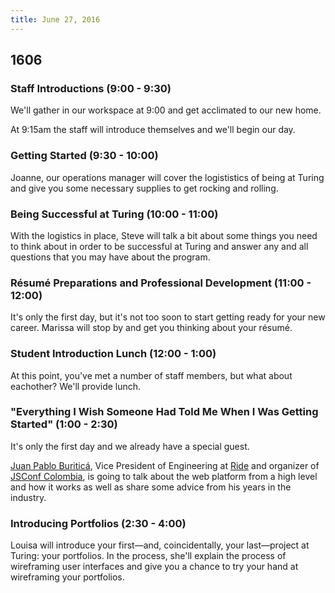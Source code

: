 ```yaml
---
title: June 27, 2016
---
```


## 1606

### Staff Introductions (9:00 - 9:30)

We'll gather in our workspace at 9:00 and get acclimated to our new home.

At 9:15am the staff will introduce themselves and we'll begin our day.

### Getting Started (9:30 - 10:00)

Joanne, our operations manager will cover the logististics of being at Turing and give you some necessary supplies to get rocking and rolling.

### Being Successful at Turing (10:00 - 11:00)

With the logistics in place, Steve will talk a bit about some things you need to think about in order to be successful at Turing and answer any and all questions that you may have about the program.

### Résumé Preparations and Professional Development (11:00 - 12:00)

It's only the first day, but it's not too soon to start getting ready for your new career. Marissa will stop by and get you thinking about your résumé.

### Student Introduction Lunch (12:00 - 1:00)

At this point, you've met a number of staff members, but what about eachother? We'll provide lunch.

### "Everything I Wish Someone Had Told Me When I Was Getting Started" (1:00 - 2:30)

It's only the first day and we already have a special guest.

[Juan Pablo Buriticá][juan], Vice President of Engineering at [Ride][] and organizer of [JSConf Colombia][jsconfco], is going to talk about the web platform from a high level and how it works as well as share some advice from his years in the industry.

[juan]: https://twitter.com/buritica
[Ride]: https://ride.com
[jsconfco]: http://jsconf.co

### Introducing Portfolios (2:30 - 4:00)

Louisa will introduce your first—and, coincidentally, your last—project at Turing: your portfolios. In the process, she'll explain the process of wireframing user interfaces and give you a chance to try your hand at wireframing your portfolios.
